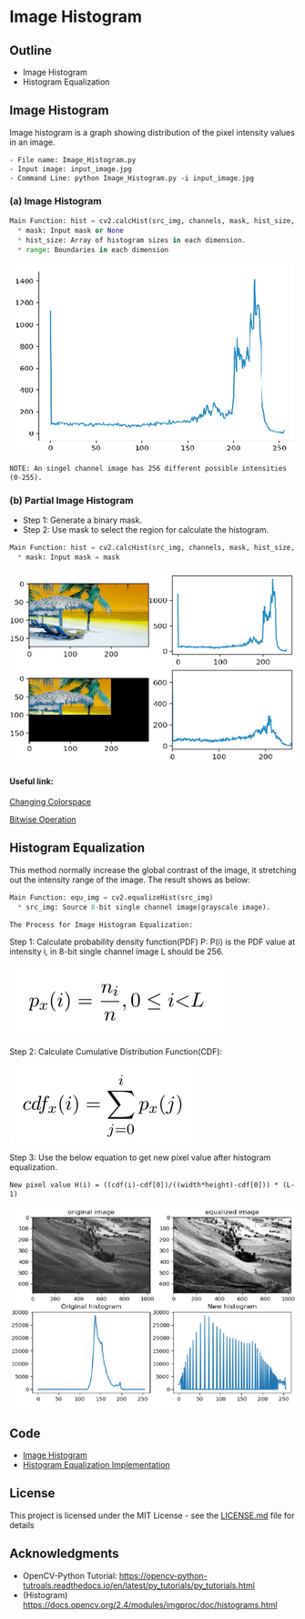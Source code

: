 # Image Histogram

## Outline
- Image Histogram
- Histogram Equalization

## Image Histogram
Image histogram is a graph showing distribution of the pixel intensity values in an image.
```
- File name: Image_Histogram.py
- Input image: input_image.jpg
- Command Line: python Image_Histogram.py -i input_image.jpg
```

### (a) Image Histogram
```python
Main Function: hist = cv2.calcHist(src_img, channels, mask, hist_size, range)
  * mask: Input mask or None
  * hist_size: Array of histogram sizes in each dimension.
  * range: Boundaries in each dimension
```
![](README_IMG/histo.png)

```
NOTE: An singel channel image has 256 different possible intensities (0-255).
```

### (b) Partial Image Histogram
  * Step 1: Generate a binary mask.
  * Step 2: Use mask to select the region for calculate the histogram.
```python
Main Function: hist = cv2.calcHist(src_img, channels, mask, hist_size, range)
  * mask: Input mask = mask
```
![](README_IMG/part_histo.png)

#### Useful link:

[Changing Colorspace](https://github.com/Hank-Tsou/Computer-Vision-OpenCV-Python/tree/master/tutorials/Image_Processing/1_Changing_colorspace)

[Bitwise Operation](https://github.com/Hank-Tsou/Computer-Vision-OpenCV-Python/tree/master/tutorials/Core_Operation)


## Histogram Equalization
This method normally increase the global contrast of the image, it stretching out the intensity range of the image. The result shows as below:
```python
Main Function: equ_img = cv2.equalizeHist(src_img)
  * src_img: Source 8-bit single channel image(grayscale image).
```

```
The Process for Image Histogram Equalization:
```
Step 1: Calculate probability density function(PDF) P: P(i) is the PDF value at intensity i, in 8-bit single channel image L should be 256.

![](README_IMG/PDF.png)

Step 2: Calculate Cumulative Distribution Function(CDF):

![](README_IMG/CDF.png)

Step 3: Use the below equation to get new pixel value after histogram equalization.
```
New pixel value H(i) = ((cdf(i)-cdf[0])/((width*height)-cdf[0])) * (L-1)
```

![](README_IMG/equ_hist.png)

## Code
- [Image Histogram](https://github.com/Hank-Tsou/Computer-Vision-OpenCV-Python/tree/master/tutorials/Image_Processing/9_Image_Histogram)
- [Histogram Equalization Implementation](https://github.com/Hank-Tsou/Histogram)

## License

This project is licensed under the MIT License - see the [LICENSE.md](LICENSE.md) file for details

## Acknowledgments

* OpenCV-Python Tutorial: https://opencv-python-tutroals.readthedocs.io/en/latest/py_tutorials/py_tutorials.html
* (Histogram) https://docs.opencv.org/2.4/modules/imgproc/doc/histograms.html

